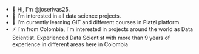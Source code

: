 - 👋 Hi, I’m @joserivas25.
- 👀 I’m interested in all data science projects.
- 🌱 I’m currently learning GIT and different courses in Platzi platform.
- ⚡ I´m from Colombia, I´m interested in projects around the world as Data Scientist. Experienced Data Scientist with more than 9 years of experience in different areas here in Colombia

<!---
joserivas25/joserivas25 is a ✨ special ✨ repository because its `README.md` (this file) appears on your GitHub profile.
You can click the Preview link to take a look at your changes.
--->
